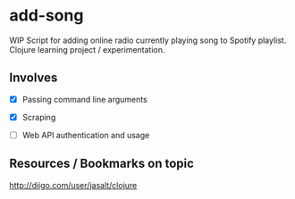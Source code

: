 # add-song

WIP Script for adding online radio currently playing song to Spotify playlist.
Clojure learning project / experimentation.

## Involves

- [x] Passing command line arguments

- [x] Scraping

- [ ] Web API authentication and usage

## Resources / Bookmarks on topic

http://diigo.com/user/jasalt/clojure
